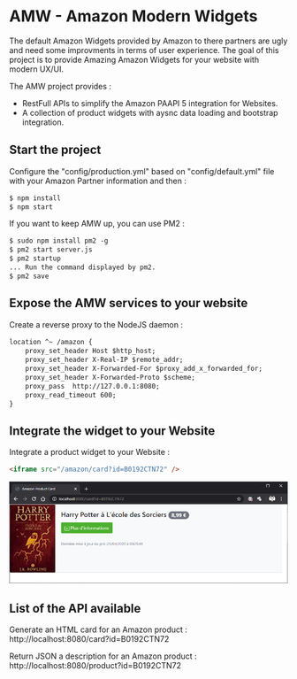 # AMW - Amazon Modern Widgets

The default Amazon Widgets provided by Amazon to there partners are ugly and need some improvments in terms of user experience.
The goal of this project is to provide Amazing Amazon Widgets for your website with modern UX/UI.

The AMW project provides : 
- RestFull APIs to simplify the Amazon PAAPI 5 integration for Websites.
- A collection of product widgets with aysnc data loading and bootstrap integration.



## Start the project

Configure the "config/production.yml" based on "config/default.yml" file with your Amazon Partner information and then :

```console
$ npm install
$ npm start
```

If you want to keep AMW up, you can use PM2  :

```console
$ sudo npm install pm2 -g
$ pm2 start server.js
$ pm2 startup
... Run the command displayed by pm2.
$ pm2 save
```

## Expose the AMW services to your website

Create a reverse proxy to the NodeJS daemon : 

```
location ^~ /amazon {
    proxy_set_header Host $http_host;
    proxy_set_header X-Real-IP $remote_addr;
    proxy_set_header X-Forwarded-For $proxy_add_x_forwarded_for;
    proxy_set_header X-Forwarded-Proto $scheme;
    proxy_pass  http://127.0.0.1:8080;
    proxy_read_timeout 600;
}
```

## Integrate the widget to your Website

Integrate a product widget to your Website : 

```html
<iframe src="/amazon/card?id=B0192CTN72" />
```

![](doc/resources//amazon-product-card.png)


## List of the API available

Generate an HTML card for an Amazon product : 
http://localhost:8080/card?id=B0192CTN72

Return JSON a description for an Amazon product : 
http://localhost:8080/product?id=B0192CTN72